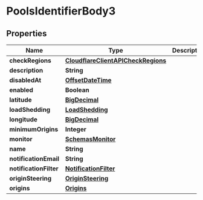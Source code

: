 # PoolsIdentifierBody3

## Properties
Name | Type | Description | Notes
------------ | ------------- | ------------- | -------------
**checkRegions** | [**CloudflareClientAPICheckRegions**](CloudflareClientAPICheckRegions.md) |  |  [optional]
**description** | **String** |  |  [optional]
**disabledAt** | [**OffsetDateTime**](OffsetDateTime.md) |  |  [optional]
**enabled** | **Boolean** |  |  [optional]
**latitude** | [**BigDecimal**](BigDecimal.md) |  |  [optional]
**loadShedding** | [**LoadShedding**](LoadShedding.md) |  |  [optional]
**longitude** | [**BigDecimal**](BigDecimal.md) |  |  [optional]
**minimumOrigins** | **Integer** |  |  [optional]
**monitor** | [**SchemasMonitor**](SchemasMonitor.md) |  |  [optional]
**name** | **String** |  |  [optional]
**notificationEmail** | **String** |  |  [optional]
**notificationFilter** | [**NotificationFilter**](NotificationFilter.md) |  |  [optional]
**originSteering** | [**OriginSteering**](OriginSteering.md) |  |  [optional]
**origins** | [**Origins**](Origins.md) |  |  [optional]
